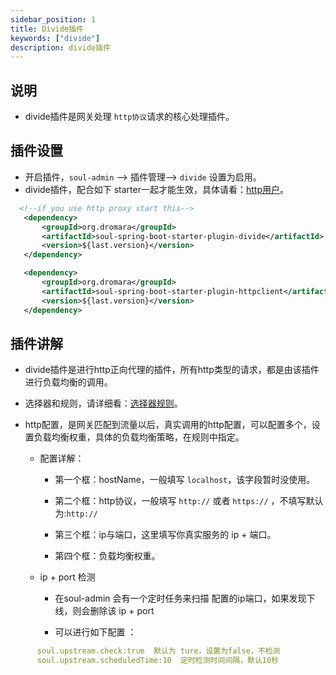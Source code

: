 ```yaml
---
sidebar_position: 1
title: Divide插件
keywords: ["divide"]
description: divide插件
---
```


## 说明

* divide插件是网关处理 `http协议`请求的核心处理插件。

## 插件设置

* 开启插件，`soul-admin` --> 插件管理--> `divide` 设置为启用。
* divide插件，配合如下 starter一起才能生效，具体请看：[http用户](../users-guide/http-proxy)。

```xml
  <!--if you use http proxy start this-->
   <dependency>
       <groupId>org.dromara</groupId>
       <artifactId>soul-spring-boot-starter-plugin-divide</artifactId>
       <version>${last.version}</version>
   </dependency>

   <dependency>
       <groupId>org.dromara</groupId>
       <artifactId>soul-spring-boot-starter-plugin-httpclient</artifactId>
       <version>${last.version}</version>
   </dependency>

```

## 插件讲解

* divide插件是进行http正向代理的插件，所有http类型的请求，都是由该插件进行负载均衡的调用。

* 选择器和规则，请详细看：[选择器规则](../admin/selector-and-rule)。

* http配置，是网关匹配到流量以后，真实调用的http配置，可以配置多个，设置负载均衡权重，具体的负载均衡策略，在规则中指定。
  * 配置详解：

     * 第一个框：hostName，一般填写 `localhost`，该字段暂时没使用。
  
     * 第二个框：http协议，一般填写 `http://` 或者 `https://` ，不填写默认为:`http://`
  
     * 第三个框：ip与端口，这里填写你真实服务的 ip + 端口。
  
     * 第四个框：负载均衡权重。
     
  * ip + port 检测
  
     * 在soul-admin 会有一个定时任务来扫描 配置的ip端口，如果发现下线，则会删除该 ip + port  
     
     * 可以进行如下配置 ：
     
```yaml
      soul.upstream.check:true  默认为 ture，设置为false，不检测
      soul.upstream.scheduledTime:10  定时检测时间间隔，默认10秒
 ```  
  
